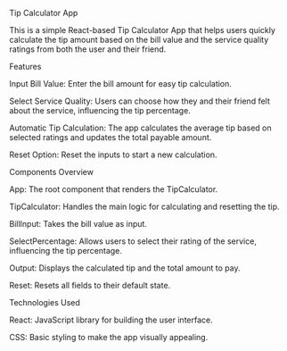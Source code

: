 Tip Calculator App

This is a simple React-based Tip Calculator App that helps users quickly calculate the tip amount based on the bill value and the service quality ratings from both the user and their friend.


Features

Input Bill Value: Enter the bill amount for easy tip calculation.

Select Service Quality: Users can choose how they and their friend felt about the service, influencing the tip percentage.

Automatic Tip Calculation: The app calculates the average tip based on selected ratings and updates the total payable amount.

Reset Option: Reset the inputs to start a new calculation.


Components Overview

App: The root component that renders the TipCalculator.

TipCalculator: Handles the main logic for calculating and resetting the tip.

BillInput: Takes the bill value as input.

SelectPercentage: Allows users to select their rating of the service, influencing the tip percentage.

Output: Displays the calculated tip and the total amount to pay.

Reset: Resets all fields to their default state.


Technologies Used

React: JavaScript library for building the user interface.

CSS: Basic styling to make the app visually appealing.
